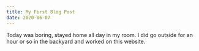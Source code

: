 ```yaml
---
title: My First Blog Post
date: 2020-06-07
---
```

Today was boring, stayed home all day in my room. I did go outside for an hour or so in the backyard and worked on this website.
